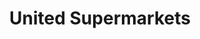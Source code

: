 ---
title: "United Supermarkets"
url: /midland/united-supermarkets-andrews-highway/
shop: supermarket
---
